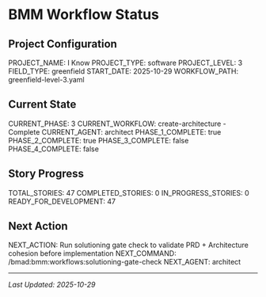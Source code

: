 # BMM Workflow Status

## Project Configuration

PROJECT_NAME: I Know
PROJECT_TYPE: software
PROJECT_LEVEL: 3
FIELD_TYPE: greenfield
START_DATE: 2025-10-29
WORKFLOW_PATH: greenfield-level-3.yaml

## Current State

CURRENT_PHASE: 3
CURRENT_WORKFLOW: create-architecture - Complete
CURRENT_AGENT: architect
PHASE_1_COMPLETE: true
PHASE_2_COMPLETE: true
PHASE_3_COMPLETE: false
PHASE_4_COMPLETE: false

## Story Progress

TOTAL_STORIES: 47
COMPLETED_STORIES: 0
IN_PROGRESS_STORIES: 0
READY_FOR_DEVELOPMENT: 47

## Next Action

NEXT_ACTION: Run solutioning gate check to validate PRD + Architecture cohesion before implementation
NEXT_COMMAND: /bmad:bmm:workflows:solutioning-gate-check
NEXT_AGENT: architect

---

_Last Updated: 2025-10-29_
